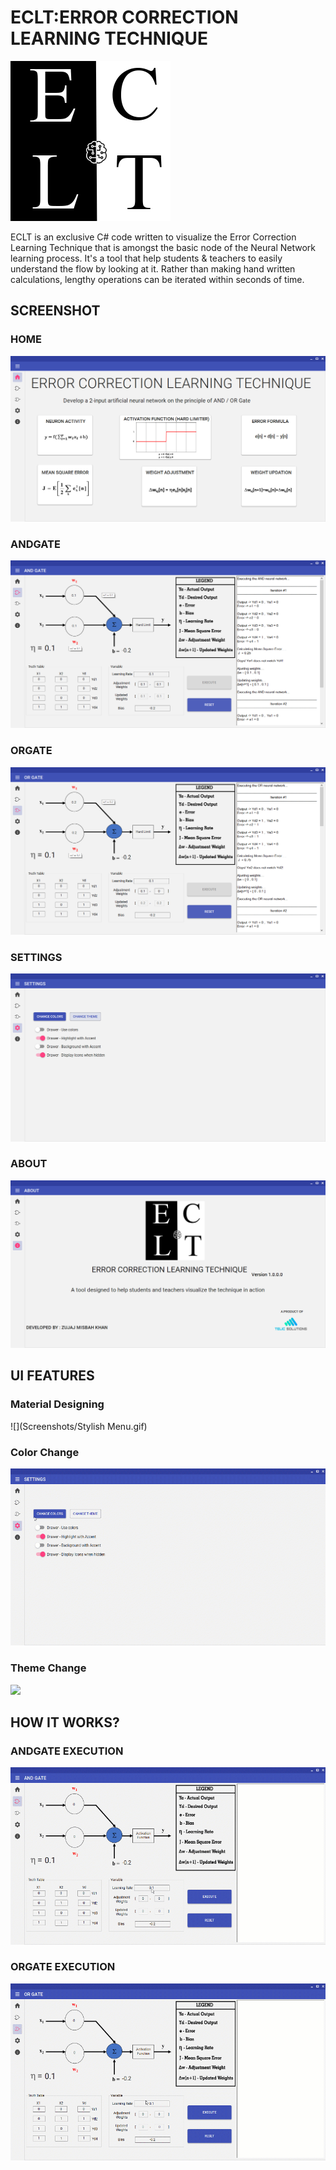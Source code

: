 # ECLT:ERROR CORRECTION LEARNING TECHNIQUE

![](Screenshots/ECLT-Icon.png)



ECLT is an exclusive C# code written to visualize the Error Correction Learning Technique that is amongst the basic node of the Neural Network learning process. It's a tool that help students & teachers to easily understand the flow by looking at it. Rather than making hand written calculations, lengthy operations can be iterated within seconds of time. 

## SCREENSHOT
### HOME
![](Screenshots/Home.png)

### ANDGATE
![](Screenshots/ANDGate.png)

### ORGATE
![](Screenshots/ORGate.png)

### SETTINGS
![](Screenshots/Settings.png)

### ABOUT
![](Screenshots/About.png)

## UI FEATURES

### Material Designing 
![](Screenshots/Stylish Menu.gif)

### Color Change 
![](Screenshots/ChangeColor.gif)

### Theme Change 
![](Screenshots/ThemeChanger.gif)

## HOW IT WORKS?

### ANDGATE EXECUTION  
![](Screenshots/ANDGateExecution.gif)

### ORGATE EXECUTION  
![](Screenshots/ORGateExecution.gif)